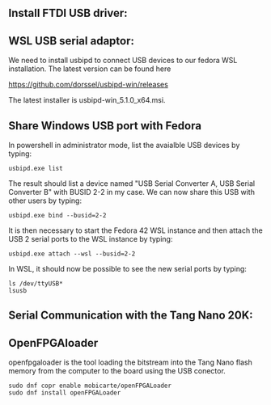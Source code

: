 Install FTDI USB driver:
------------------------

WSL USB serial adaptor:
-----------------------

We need to install usbipd to connect USB devices to our fedora WSL installation. The latest version can be found here

https://github.com/dorssel/usbipd-win/releases

The latest installer is usbipd-win_5.1.0_x64.msi.

Share Windows USB port with Fedora
----------------------------------

In powershell in administrator mode, list the avaialble USB devices by typing:

    usbipd.exe list

The result should list a device named "USB Serial Converter A, USB Serial Converter B" with BUSID 2-2 in my case. We can now share this USB with other users by typing:

    usbipd.exe bind --busid=2-2

It is then necessary to start the Fedora 42 WSL instance and then attach the USB 2 serial ports to the WSL instance by typing:

    usbipd.exe attach --wsl --busid=2-2

In WSL, it should now be possible to see the new serial ports by typing:

    ls /dev/ttyUSB*
    lsusb



Serial Communication with the Tang Nano 20K:
--------------------------------------------

OpenFPGAloader
--------------

openfpgaloader is the tool loading the bitstream into the Tang Nano flash memory from the computer to the board using the USB conector.

    sudo dnf copr enable mobicarte/openFPGALoader
    sudo dnf install openFPGALoader   
